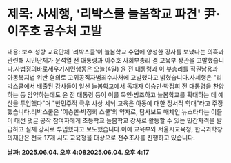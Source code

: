 # **제목: 사세행, '리박스쿨 늘봄학교 파견' 尹·이주호 공수처 고발**

  내용: 보수 성향 교육단체 '리박스쿨'이 늘봄학교 수업에 양성한 강사를 보냈다는 의혹과 관련해 시민단체가 윤석열 전 대통령과 이주호 사회부총리 겸 교육부 장관을 고발했습니다.사법정의바로세우기시민행동은 오늘(4일) 윤 전 대통령과 이 부총리를 직권남용과 아동복지법 위반 혐의로 고위공직자범죄수사처에 고발했다고 밝혔습니다.사세행은 "리박스쿨에서 배출된 강사들이 일선 늘봄학교에서 독재자 이승만·박정희 전 대통령을 찬양하는 등 암약하는데도 윤 전 대통령 등이 이를 묵인·방조하고 늘봄학교를 확대하는 데 예산을 투입했다"며 "반민주적 극우 사상 세뇌 교육은 아동에 대한 정서적 학대"라고 주장했습니다.리박스쿨은 '이승만·박정희 스쿨'의 약자로, 탐사보도 매체인 뉴스타파는 이들이 대선 댓글 공작 참여자에게 초등학교 늘봄학교 강사로 활동할 수 있는 민간자격을 발급하고 실제 강사로 투입했다고 보도했습니다.이에 교육부와 서울시교육청, 한국과학창의재단은 전국 17개 시도 교육청을 대상으로 전수조사를 진행하고 있습니다.

  **날짜: 2025.06.04. 오후 4:082025.06.04. 오후 4:17**